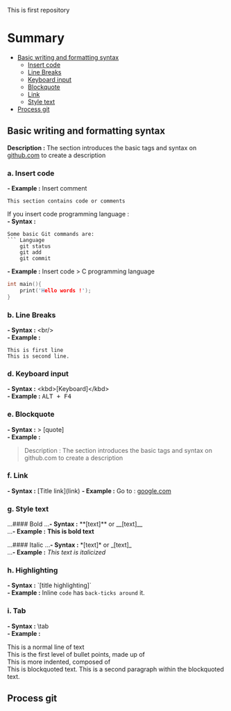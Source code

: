 This is first repository 

# Summary

- [Basic writing and formatting syntax](#Basic-writing-and-formatting-syntax)
	- [Insert code](#a-Insert-code)
	- [Line Breaks](#b-Line-Breaks)
	- [Keyboard input](#d-Keyboard-input)
	- [Blockquote](#e-Blockquote)
	- [Link](#f-Link)
	- [Style text](#g-Style-text)
- [Process git](#Process-git)


## Basic writing and formatting syntax ##
**Description :** The section introduces the basic tags and syntax on [github.com](https//github.com) to create a description 

### a. Insert code 
**- Example :** Insert comment 
```
This section contains code or comments
```
If you insert code programming language :<br/>
**- Syntax :** <br/>
```
Some basic Git commands are:
``` Language
	git status
	git add
	git commit
```

**- Example :** Insert code > C programming language
```C
int main(){
    print('Hello words !');
}
```


### b. Line Breaks
**- Syntax :** \<br/> <br/>
**- Example :**

```
This is first line 
This is second line.
```

### d. Keyboard input
**- Syntax :** \<kbd>[Keyboard]\</kbd> <br/>
**- Example :**
<kbd>ALT + F4</kbd> 

### e. Blockquote
**- Syntax :** \> [quote] <br/>
**- Example :**
> Description : The section introduces the basic tags and syntax on github.com to create a description


### f. Link
**- Syntax :** \[Title link](link)
**- Example :** Go to : [google.com](https://google.com) 

### g. Style text
...#### Bold 
...**- Syntax :** \**[text]**  or \__[text]__<br/>
...**- Example :** **This is bold text**

...#### Italic
...**- Syntax :** \*[text]* or \_[text]_ <br/>
...**- Example :** *This text is italicized*

### h. Highlighting
**- Syntax :** \`[title highlighting]\` <br/>
**- Example :** Inline `code` has `back-ticks around` it.


### i. Tab
**- Syntax :** \tab <br/>
**- Example :** 

This is a normal line of text<br/>
	This is the first level of bullet points, made up of <br/>
This is more indented, composed of <br/>
This is blockquoted text.
This is a second paragraph within the blockquoted text.

## Process git
